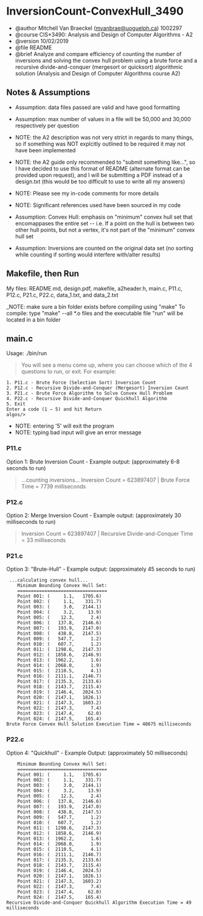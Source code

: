 # InversionCount-ConvexHull_3490

 * @author Mitchell Van Braeckel (mvanbrae@uoguelph.ca) 1002297
 * @course CIS*3490: Analysis and Design of Computer Algorithms - A2
 * @version 10/02/2019
 * @file README
 * @brief Analyze and compare efficiency of counting the number of inversions and solving the convex hull problem using a brute force and a recursive divide-and-conquer (mergesort or quicksort) algorithmic solution (Analysis and Design of Computer Algorithms course A2)

## Notes & Assumptions

* Assumption: data files passed are valid and have good formatting
* Assumption: max number of values in a file will be 50,000 and 30,000 respectively per question
* NOTE: the A2 description was not very strict in regards to many things, so if something was NOT explcitly outlined to be required it may not have been implemented
* NOTE: the A2 guide only recommended to "submit something like...", so I have decided to use this format of README (alternate format can be provided upon request), and I will be submitting a PDF instead of a design.txt (this would be too difficult to use to write all my answers)
* NOTE: Please see my in-code comments for more details
* NOTE: Significant references used have been sourced in my code

* Assumption: Convex Hull: emphasis on "minimum" convex hull set that encomappases the entire set -- i.e. If a point on the hull is between two other hull points, but not a vertex, it's not part of the "minimum" convex hull set
* Assumption: Inversions are counted on the original data set (no sorting while counting if sorting would interfere with/alter results)

## Makefile, then Run

My files: README.md, design.pdf, makefile, a2header.h, main.c, P11.c, P12.c, P21.c, P22.c, data_1.txt, and data_2.txt

_NOTE: make sure a bin folder exists before compiling using "make"
To compile: type "make" --all *.o files and the executable file "run" will be located in a bin folder

## main.c

Usage: ./bin/run

> You will see a menu come up, where you can choose which of the 4 questions to run, or exit. For example:

```
1. P11.c - Brute Force (Selection Sort) Inversion Count
2. P12.c - Recursive Divide-and-Conquer (Mergesort) Inversion Count
3. P21.c - Brute Force Algorithm to Solve Convex Hull Problem
4. P22.c - Recursive Divide-and-Conquer Quickhull Algorithm
5. Exit
Enter a code (1 – 5) and hit Return
algos/> 
```
* NOTE: entering '5' will exit the program
* NOTE: typing bad input will give an error message

### P11.c

Option 1: Brute Inversion Count - Example output: (approximately 6-8 seconds to run)

> ...counting inversions...
> Inversion Count = 623897407 | Brute Force Time = 7739 milliseconds

### P12.c

Option 2: Merge Inversion Count - Example output: (approximately 30 milliseconds to run)

> Inversion Count = 623897407 | Recursive Divide-and-Conquer Time = 33 milliseconds

### P21.c

Option 3: "Brute-Hull" - Example output: (approximately 45 seconds to run)
```
 ...calculating convex hull...
 	Minimum Bounding Convex Hull Set:
	=================================
	Point 001: (     1.1,   1705.6)
	Point 002: (     1.1,    331.7)
	Point 003: (     3.0,   2144.1)
	Point 004: (     3.2,     13.9)
	Point 005: (    12.3,      2.4)
	Point 006: (   137.8,   2146.6)
	Point 007: (   193.9,   2147.0)
	Point 008: (   438.8,   2147.5)
	Point 009: (   547.7,      1.2)
	Point 010: (   607.7,      1.2)
	Point 011: (  1298.6,   2147.3)
	Point 012: (  1858.6,   2146.9)
	Point 013: (  1962.2,      1.6)
	Point 014: (  2068.0,      1.9)
	Point 015: (  2110.5,      4.1)
	Point 016: (  2111.1,   2146.7)
	Point 017: (  2135.3,   2133.6)
	Point 018: (  2143.7,   2115.4)
	Point 019: (  2146.4,   2024.5)
	Point 020: (  2147.1,   1826.1)
	Point 021: (  2147.3,   1603.2)
	Point 022: (  2147.3,      7.4)
	Point 023: (  2147.4,     62.0)
	Point 024: (  2147.5,    165.4)
Brute Force Convex Hull Solution Execution Time = 48675 milliseconds
```

### P22.c

Option 4: "Quickhull" - Example Output: (approximately 50 milliseconds)

```
	Minimum Bounding Convex Hull Set:
	=================================
	Point 001: (     1.1,   1705.6)
	Point 002: (     1.1,    331.7)
	Point 003: (     3.0,   2144.1)
	Point 004: (     3.2,     13.9)
	Point 005: (    12.3,      2.4)
	Point 006: (   137.8,   2146.6)
	Point 007: (   193.9,   2147.0)
	Point 008: (   438.8,   2147.5)
	Point 009: (   547.7,      1.2)
	Point 010: (   607.7,      1.2)
	Point 011: (  1298.6,   2147.3)
	Point 012: (  1858.6,   2146.9)
	Point 013: (  1962.2,      1.6)
	Point 014: (  2068.0,      1.9)
	Point 015: (  2110.5,      4.1)
	Point 016: (  2111.1,   2146.7)
	Point 017: (  2135.3,   2133.6)
	Point 018: (  2143.7,   2115.4)
	Point 019: (  2146.4,   2024.5)
	Point 020: (  2147.1,   1826.1)
	Point 021: (  2147.3,   1603.2)
	Point 022: (  2147.3,      7.4)
	Point 023: (  2147.4,     62.0)
	Point 024: (  2147.5,    165.4)
Recursive Divide-and-Conquer Quickhull Algorithm Execution Time = 49 milliseconds
```
